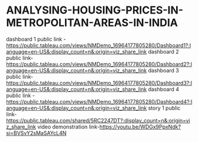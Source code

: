 # ANALYSING-HOUSING-PRICES-IN-METROPOLITAN-AREAS-IN-INDIA
dashboard 1 public link -https://public.tableau.com/views/NMDemo_16964177805280/Dashboard1?:language=en-US&:display_count=n&:origin=viz_share_link
dashboard 2 public link-https://public.tableau.com/views/NMDemo_16964177805280/Dashboard2?:language=en-US&:display_count=n&:origin=viz_share_link
dashboard 3 public link-https://public.tableau.com/views/NMDemo_16964177805280/Dashboard3?:language=en-US&:display_count=n&:origin=viz_share_link
dashboard 4 public link -https://public.tableau.com/views/NMDemo_16964177805280/Dashboard4?:language=en-US&:display_count=n&:origin=viz_share_link
story 1 public link-https://public.tableau.com/shared/5RC2247DT?:display_count=n&:origin=viz_share_link
video demonstration link-https://youtu.be/WDGx9PpxNdk?si=BVSvY2sMaSAYcL4N

